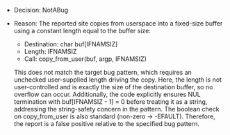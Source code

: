 - Decision: NotABug
- Reason: The reported site copies from userspace into a fixed-size buffer using a constant length equal to the buffer size:
  - Destination: char buf[IFNAMSIZ]
  - Length: IFNAMSIZ
  - Call: copy_from_user(buf, argp, IFNAMSIZ)

  This does not match the target bug pattern, which requires an unchecked user-supplied length driving the copy. Here, the length is not user-controlled and is exactly the size of the destination buffer, so no overflow can occur. Additionally, the code explicitly ensures NUL termination with buf[IFNAMSIZ - 1] = 0 before treating it as a string, addressing the string-safety concern in the pattern. The boolean check on copy_from_user is also standard (non-zero -> -EFAULT). Therefore, the report is a false positive relative to the specified bug pattern.
